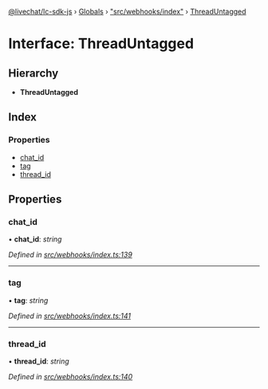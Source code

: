[@livechat/lc-sdk-js](../README.md) › [Globals](../globals.md) › ["src/webhooks/index"](../modules/_src_webhooks_index_.md) › [ThreadUntagged](_src_webhooks_index_.threaduntagged.md)

# Interface: ThreadUntagged

## Hierarchy

* **ThreadUntagged**

## Index

### Properties

* [chat_id](_src_webhooks_index_.threaduntagged.md#chat_id)
* [tag](_src_webhooks_index_.threaduntagged.md#tag)
* [thread_id](_src_webhooks_index_.threaduntagged.md#thread_id)

## Properties

###  chat_id

• **chat_id**: *string*

*Defined in [src/webhooks/index.ts:139](https://github.com/livechat/lc-sdk-js/blob/21d7a55/src/webhooks/index.ts#L139)*

___

###  tag

• **tag**: *string*

*Defined in [src/webhooks/index.ts:141](https://github.com/livechat/lc-sdk-js/blob/21d7a55/src/webhooks/index.ts#L141)*

___

###  thread_id

• **thread_id**: *string*

*Defined in [src/webhooks/index.ts:140](https://github.com/livechat/lc-sdk-js/blob/21d7a55/src/webhooks/index.ts#L140)*

